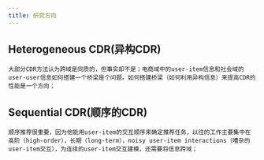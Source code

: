 ```yaml
---
title: 研究方向
---
```


## Heterogeneous CDR(异构CDR)
    大部分CDR方法认为跨域是同质的，但事实却不是；电商域中的user-item信息和社会域的user-user信息如何搭建一个桥梁是个问题。如何搭建桥梁（如何利用异构信息）来提高CDR的性能是一个方向；
## Sequential CDR(顺序的CDR)
    顺序推荐很重要，因为他能用user-item的交互顺序来确定推荐任务，以往的工作主要集中在高阶（high-order），长期（long-term），noisy user-item interactions（嘈杂的user-item交互），为连续的user-item交互建模，还需要将信息跨域；
##
